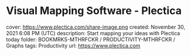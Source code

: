 # Visual Mapping Software - Plectica

cover: https://www.plectica.com/share-image.png
created: November 30, 2021 6:08 PM (UTC)
description: Start mapping your ideas with Plectica today
folder: BOOKMRKS-MTHRFCKR / PRODUCTIVITY-MTHRFCKR / Graphs
tags: Productivity
url: https://www.plectica.com
